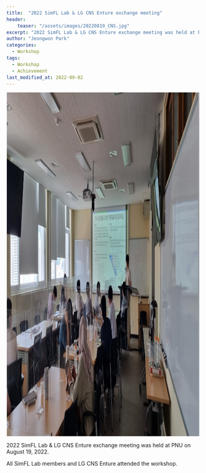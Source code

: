 ```yaml
---
title:  "2022 SimFL Lab & LG CNS Enture exchange meeting"
header:
    teaser: "/assets/images/20220819_CNS.jpg"
excerpt: "2022 SimFL Lab & LG CNS Enture exchange meeting was held at PNU on August 19, 2022."
author: "Jeongwon Park"
categories:
  - Workshop
tags:
  - Workshop
  - Achievement
last_modified_at: 2022-09-02
---
```

<img align="center" width="900" height="900" style="border: 1px solid white" src="/assets/images/20220819_CNS.jpg"> 

2022 SimFL Lab & LG CNS Enture exchange meeting was held at PNU on August 19, 2022.

All SimFL Lab members and LG CNS Enture attended the workshop.

